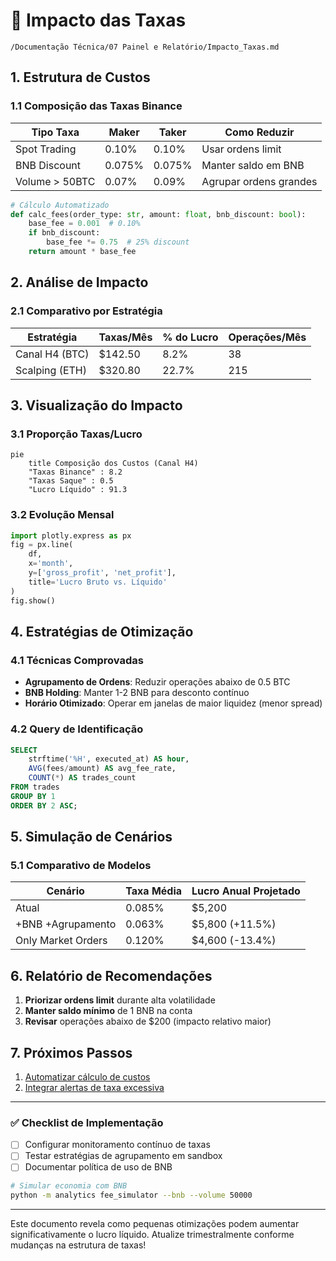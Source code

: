 # 💸 Impacto das Taxas  
`/Documentação Técnica/07 Painel e Relatório/Impacto_Taxas.md`  

## 1. Estrutura de Custos  
### 1.1 Composição das Taxas Binance  
| Tipo Taxa          | Maker | Taker | Como Reduzir              |  
|--------------------|-------|-------|---------------------------|  
| Spot Trading       | 0.10% | 0.10% | Usar ordens limit         |  
| BNB Discount      | 0.075%| 0.075%| Manter saldo em BNB       |  
| Volume > 50BTC    | 0.07% | 0.09% | Agrupar ordens grandes    |  

```python
# Cálculo Automatizado
def calc_fees(order_type: str, amount: float, bnb_discount: bool):
    base_fee = 0.001  # 0.10%
    if bnb_discount:
        base_fee *= 0.75  # 25% discount
    return amount * base_fee
```

## 2. Análise de Impacto  
### 2.1 Comparativo por Estratégia  
| Estratégia          | Taxas/Mês | % do Lucro | Operações/Mês |  
|---------------------|-----------|------------|---------------|  
| Canal H4 (BTC)      | $142.50   | 8.2%       | 38            |  
| Scalping (ETH)      | $320.80   | 22.7%      | 215           |  

## 3. Visualização do Impacto  
### 3.1 Proporção Taxas/Lucro  
```mermaid
pie
    title Composição dos Custos (Canal H4)
    "Taxas Binance" : 8.2
    "Taxas Saque" : 0.5
    "Lucro Líquido" : 91.3
```

### 3.2 Evolução Mensal  
```python
import plotly.express as px
fig = px.line(
    df, 
    x='month', 
    y=['gross_profit', 'net_profit'],
    title='Lucro Bruto vs. Líquido'
)
fig.show()
```

## 4. Estratégias de Otimização  
### 4.1 Técnicas Comprovadas  
- **Agrupamento de Ordens**: Reduzir operações abaixo de 0.5 BTC  
- **BNB Holding**: Manter 1-2 BNB para desconto contínuo  
- **Horário Otimizado**: Operar em janelas de maior liquidez (menor spread)  

### 4.2 Query de Identificação  
```sql
SELECT 
    strftime('%H', executed_at) AS hour,
    AVG(fees/amount) AS avg_fee_rate,
    COUNT(*) AS trades_count
FROM trades
GROUP BY 1
ORDER BY 2 ASC;
```

## 5. Simulação de Cenários  
### 5.1 Comparativo de Modelos  
| Cenário             | Taxa Média | Lucro Anual Projetado |  
|---------------------|------------|-----------------------|  
| Atual               | 0.085%     | $5,200                |  
| +BNB +Agrupamento   | 0.063%     | $5,800 (+11.5%)       |  
| Only Market Orders  | 0.120%     | $4,600 (-13.4%)       |  

## 6. Relatório de Recomendações  
1. **Priorizar ordens limit** durante alta volatilidade  
2. **Manter saldo mínimo** de 1 BNB na conta  
3. **Revisar** operações abaixo de $200 (impacto relativo maior)  

## 7. Próximos Passos  
1. [Automatizar cálculo de custos](#)  
2. [Integrar alertas de taxa excessiva](#)  

---

### ✅ Checklist de Implementação  
- [ ] Configurar monitoramento contínuo de taxas  
- [ ] Testar estratégias de agrupamento em sandbox  
- [ ] Documentar política de uso de BNB  

```bash
# Simular economia com BNB
python -m analytics fee_simulator --bnb --volume 50000
``` 

---

Este documento revela como pequenas otimizações podem aumentar significativamente o lucro líquido. Atualize trimestralmente conforme mudanças na estrutura de taxas!